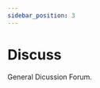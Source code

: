 ```yaml
---
sidebar_position: 3
---
```


# Discuss

General Dicussion Forum.

<script type="module" src="https://unpkg.com/giscus?module"></script>

<giscus-widget repo="hyperswine/projects"
        repoid="R_kgDOIZg-sQ"
        category="Announcements"
        categoryid="DIC_kwDOIZg-sc4CSmin"
        mapping="pathname"
        strict="0"
        reactionsenabled="1"
        emitmetadata="0"
        inputposition="top"
        theme="preferred_color_scheme"
        lang="en"
        loading="lazy"
        crossorigin="anonymous">
</giscus-widget>

